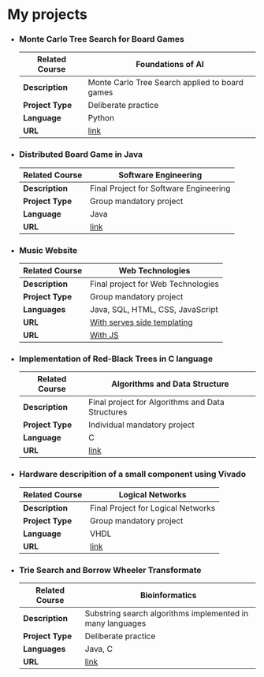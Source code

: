 # My projects
- ### Monte Carlo Tree Search for Board Games
  | **Related Course**  | Foundations of AI                          |
  | ------------------- | -------------------------------------------------------- |
  | **Description**     | Monte Carlo Tree Search applied to board games|
  | **Project Type**    | Deliberate practice                            |
  | **Language**        | Python                                               |
  | **URL**             | [link](https://github.com/giacomo-brunetta/Montecarlo-Tree-Search-Checkers) |

- ### Distributed Board Game in Java
    | **Related Course**  | Software Engineering                          |
  | ------------------- | -------------------------------------------------------- |
  | **Description**     | Final Project for Software Engineering |
  | **Project Type**    | Group mandatory project                            |
  | **Language**        | Java                                               |
  | **URL**             | [link](https://github.com/Dudoleitor/IS23-AM09) |

- ### Music Website
  | **Related Course**  | Web Technologies                         |
  | ------------------- | -------------------------------------------------------- |
  | **Description**     | Final project for Web Technologies |
  | **Project Type**    | Group mandatory project  |
  | **Languages**        | Java, SQL, HTML, CSS, JavaScript  |
  | **URL**             | [With serves side templating]([https://github.com/Dudoleitor/IS23-AM09](https://github.com/Mik-Ado/WIP_project_47)) |
  | **URL**             | [With JS](https://github.com/Mik-Ado/WIP_project_47_JAVASCRIPT) |
  

- ### Implementation of Red-Black Trees in C language
  | **Related Course**  | Algorithms and Data Structure                           |
  | ------------------- | -------------------------------------------------------- |
  | **Description**     | Final project for Algorithms and Data Structures |
  | **Project Type**    | Individual mandatory project                            |
  | **Language**        | C                                                      |
  | **URL**             | [link](https://github.com/giacomo-brunetta/Progetto_API_2022) |

  
- ### Hardware descripition of a small component using Vivado
    | **Related Course**  | Logical Networks                           |
  | ------------------- | -------------------------------------------------------- |
  | **Description**     | Final Project for Logical Networks |
  | **Project Type**    | Group mandatory project                            |
  | **Language**        | VHDL                                                |
  | **URL**             | [link](https://github.com/gabricarm/project_reti_logiche) |
  
- ### Trie Search and Borrow Wheeler Transformate
  | **Related Course**  | Bioinformatics                          |
  | ------------------- | -------------------------------------------------------- |
  | **Description**     | Substring search algorithms implemented in many languages|
  | **Project Type**    | Deliberate practice                            |
  | **Languages**        | Java, C                                               |
  | **URL**             | [link](https://github.com/giacomo-brunetta/Substring_search) |


